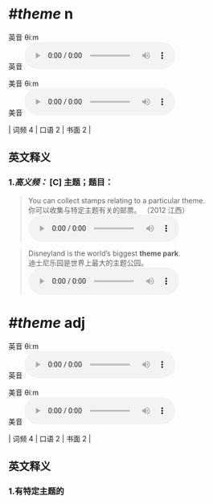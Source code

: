 # ***\#theme*** n
英音 θiːm  
英音
<audio src="./media/theme-B.aac" controls="controls"></audio>

美音 θiːm  
美音
<audio src="./media/theme.aac" controls="controls"></audio>



| 词频 4 | 口语 2 | 书面 2 |  

英文释义
---
### 1.*高义频：* **[C] 主题；题目：**  

 > You can collect stamps relating to a particular theme.  
 > 你可以收集与特定主题有关的邮票。  （2012 江西）  
<audio src="./media/theme-1.aac" controls="controls"></audio>

 > Disneyland is the world’s biggest **theme park**.  
 > 迪士尼乐园是世界上最大的主题公园。    
<audio src="./media/theme-2.aac" controls="controls"></audio>


# ***\#theme*** adj
英音 θiːm  
英音
<audio src="./media/theme-B.aac" controls="controls"></audio>

美音 θiːm  
美音
<audio src="./media/theme.aac" controls="controls"></audio>



| 词频 4 | 口语 2 | 书面 2 |  

英文释义
---
### 1.**有特定主题的**  


